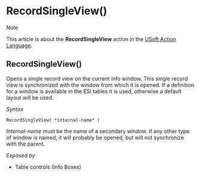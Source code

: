 # RecordSingleView()



> [!NOTE]
> This article is about the **RecordSingleView** action in the [USoft Action Language](/docs/Task%20flow/Action%20Language%20reference/USoft%20Action%20Language.md).

## **RecordSingleView()**

Opens a single record view on the current info window. This single record view is synchronized with the window from which it is opened. If a definition for a window is available in the ESI tables it is used, otherwise a default layout will be used.

*Syntax*

```
RecordSingleView( *internal-name* )
```

*Internal-name* must be the name of a secondary window. If any other type of window is named, it will probably be opened, but will not synchronize with the parent.

*Exposed by*

- Table controls (Info Boxes)